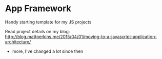 # App Framework

Handy starting template for my JS projects

Read project details on my blog:
http://blog.mattperkins.me/2015/04/01/moving-to-a-javascript-application-architecture/
+ more, I've changed a lot since then